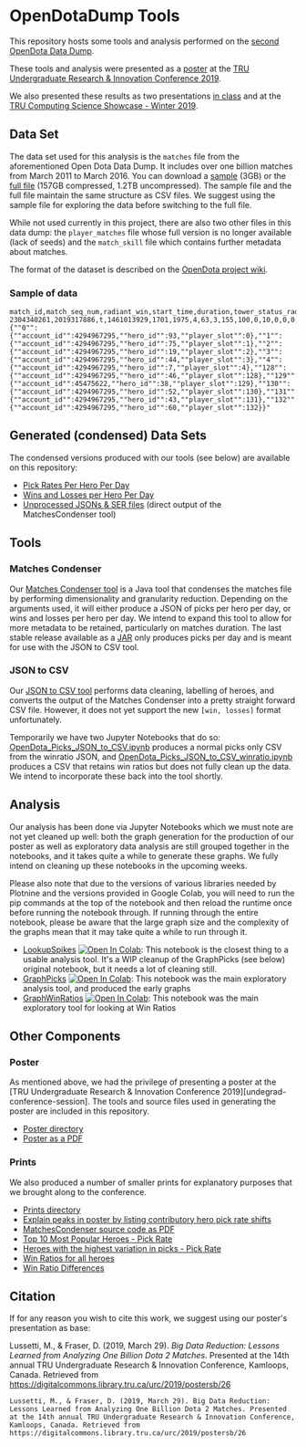 # OpenDotaDump Tools

This repository hosts some tools and analysis performed on the [second OpenDota Data Dump][opendota-data-dump].

These tools and analysis were presented as a [poster][poster-download] at the [TRU Undergraduate Research & Innovation Conference 2019][undergrad-conference-session].

We also presented these results as two presentations [in class][comp4610-presentation] and at the [TRU Computing Science Showcase - Winter 2019][showcase-presentation].

## Data Set

The data set used for this analysis is the `matches` file from the aforementioned Open Dota Data Dump. It includes over one billion matches from March 2011 to March 2016. You can download a [sample][matches-sample] (3GB) or the [full file][matches-full] (157GB compressed, 1.2TB uncompressed). The sample file and the full file maintain the same structure as CSV files. We suggest using the sample file for exploring the data before switching to the full file.

While not used currently in this project, there are also two other files in this data dump: the `player_matches` file whose full version is no longer available (lack of seeds) and the `match_skill` file which contains further metadata about matches.

The format of the dataset is described on the [OpenDota project wiki][opendotadump-format].

### Sample of data

```csv
match_id,match_seq_num,radiant_win,start_time,duration,tower_status_radiant,tower_status_dire,barracks_status_radiant,barracks_status_dire,cluster,first_blood_time,lobby_type,human_players,leagueid,positive_votes,negative_votes,game_mode,engine,picks_bans,parse_status,chat,objectives,radiant_gold_adv,radiant_xp_adv,teamfights,version,pgroup
2304340261,2019317886,t,1461013929,1701,1975,4,63,3,155,100,0,10,0,0,0,1,1,,3,,,,,,,"{""0"":{""account_id"":4294967295,""hero_id"":93,""player_slot"":0},""1"":{""account_id"":4294967295,""hero_id"":75,""player_slot"":1},""2"":{""account_id"":4294967295,""hero_id"":19,""player_slot"":2},""3"":{""account_id"":4294967295,""hero_id"":44,""player_slot"":3},""4"":{""account_id"":4294967295,""hero_id"":7,""player_slot"":4},""128"":{""account_id"":4294967295,""hero_id"":46,""player_slot"":128},""129"":{""account_id"":45475622,""hero_id"":38,""player_slot"":129},""130"":{""account_id"":4294967295,""hero_id"":52,""player_slot"":130},""131"":{""account_id"":4294967295,""hero_id"":43,""player_slot"":131},""132"":{""account_id"":4294967295,""hero_id"":60,""player_slot"":132}}"
```

## Generated (condensed) Data Sets

The condensed versions produced with our tools (see below) are available on this repository:

- [Pick Rates Per Hero Per Day][data-heroespicks]
- [Wins and Losses per Hero Per Day][data-heroeswinratios]
- [Unprocessed JSONs & SER files][data-condensedmatches] (direct output of the MatchesCondenser tool)

## Tools

### Matches Condenser

Our [Matches Condenser tool](matches-condenser) is a Java tool that condenses the matches file by performing dimensionality and granularity reduction. Depending on the arguments used, it will either produce a JSON of picks per hero per day, or wins and losses per hero per day. We intend to expand this tool to allow for more metadata to be retained, particularly on matches duration. The last stable release available as a [JAR](matches-condenser-release) only produces picks per day and is meant for use with the JSON to CSV tool.

### JSON to CSV

Our [JSON to CSV tool][json-to-csv] performs data cleaning, labelling of heroes, and converts the output of the Matches Condenser into a pretty straight forward CSV file. However, it does not yet support the new `[win, losses]` format unfortunately.

Temporarily we have two Jupyter Notebooks that do so: [OpenDota_Picks_JSON_to_CSV.ipynb][json-to-csv-picks] produces a normal picks only CSV from the winratio JSON, and [OpenDota_Picks_JSON_to_CSV_winratio.ipynb][json-to-csv-winratios] produces a CSV that retains win ratios but does not fully clean up the data. We intend to incorporate these back into the tool shortly.

## Analysis

Our analysis has been done via Jupyter Notebooks which we must note are not yet cleaned up well: both the graph generation for the production of our poster as well as exploratory data analysis are still grouped together in the notebooks, and it takes quite a while to generate these graphs. We fully intend on cleaning up these notebooks in the upcoming weeks.

Please also note that due to the versions of various libraries needed by Plotnine and the versions provided in Google Colab, you will need to run the pip commands at the top of the notebook and then reload the runtime once before running the notebook through. If running through the entire notebook, please be aware that the large graph size and the complexity of the graphs mean that it may take quite a while to run through it.

- [LookupSpikes][analysis-lookupspikes] [![Open In Colab](https://colab.research.google.com/assets/colab-badge.svg)][analysis-lookupspikes-colab]: This notebook is the closest thing to a usable analysis tool. It's a WIP cleanup of the GraphPicks (see below) original notebook, but it needs a lot of cleaning still.
- [GraphPicks][analysis-graphpicks] [![Open In Colab](https://colab.research.google.com/assets/colab-badge.svg)][analysis-graphpicks-colab]: This notebook was the main exploratory analysis tool, and produced the early graphs
- [GraphWinRatios][analysis-graphwinratios] [![Open In Colab](https://colab.research.google.com/assets/colab-badge.svg)][analysis-graphwinratios-colab]: This notebook was the main exploratory tool for looking at Win Ratios

## Other Components

### Poster

As mentioned above, we had the privilege of presenting a poster at the [TRU Undergraduate Research & Innovation Conference 2019][undegrad-conference-session]. The tools and source files used in generating the poster are included in this repository.

- [Poster directory][poster-dir]
- [Poster as a PDF][poster-pdf]

### Prints

We also produced a number of smaller prints for explanatory purposes that we brought along to the conference.

- [Prints directory][prints-dir]
- [Explain peaks in poster by listing contributory hero pick rate shifts][prints-explain]
- [MatchesCondenser source code as PDF][prints-sourcecode]
- [Top 10 Most Popular Heroes - Pick Rate][prints-mostpopular]
- [Heroes with the highest variation in picks - Pick Rate][prints-variability]
- [Win Ratios for all heroes][prints-winratio]
- [Win Ratio Differences][prints-winratio-difference]

## Citation

If for any reason you wish to cite this work, we suggest using our poster's presentation as base:

Lussetti, M., & Fraser, D. (2019, March 29). *Big Data Reduction: Lessons Learned from Analyzing One Billion Dota 2 Matches*. Presented at the 14th annual TRU Undergraduate Research & Innovation Conference, Kamloops, Canada. Retrieved from https://digitalcommons.library.tru.ca/urc/2019/postersb/26

`
Lussetti, M., & Fraser, D. (2019, March 29). Big Data Reduction: Lessons Learned from Analyzing One Billion Dota 2 Matches. Presented at the 14th annual TRU Undergraduate Research & Innovation Conference, Kamloops, Canada. Retrieved from https://digitalcommons.library.tru.ca/urc/2019/postersb/26
`



[opendota-data-dump]: https://blog.opendota.com/2017/03/24/datadump2/	"The OpenDota Project. (2017, March 24). Data Dump (March 2011 to March 2016). Retrieved February 25, 2019, from OpenDota website: https://blog.opendota.com/2017/03/24/datadump2/"
[poster-download]:  https://github.com/marcolussetti/opendotadump-tools/releases/download/poster-v1.1/poster_LussettiMarco_FraserDyson_48x36_CORRECTED.pdf
[undergrad-conference-session]: https://digitalcommons.library.tru.ca/urc/2019/postersb/26/	"Lussetti, M., &amp; Fraser, D. (2019, March 29). Big Data Reduction: Lessons Learned from Analyzing One Billion Dota 2 Matches. Poster presented at the 14th annual TRU Undergraduate Research &amp; Innovation Conference, Kamloops, Canada. Retrieved from https://digitalcommons.library.tru.ca/urc/2019/postersb/26"
[matches-sample]: https://storage.googleapis.com/dota-match-dumps/matches_small.csv
[matches-full]: http://academictorrents.com/details/0ddf777978c0669b52fadd1baa9e256a6d8b3996
[opendotadump-format]: https://github.com/odota/core/wiki/JSON-Data-Dump
[matches-condenser]: https://github.com/marcolussetti/opendotadump-tools/tree/master/matches_condenser
[matches-condenser-jar]: https://github.com/marcolussetti/opendotadump-tools/releases/tag/matches_condenser-v0.4
[json-to-csv]: https://github.com/marcolussetti/opendotadump-tools/blob/master/json_to_csv/opendota_jsontocsv.py
[json-to-csv-picks]: https://github.com/marcolussetti/opendotadump-tools/blob/master/analysis/heroes_winratio/OpenDota_Picks_JSON_to_CSV.ipynb
[json-to-csv-winratios]: https://github.com/marcolussetti/opendotadump-tools/blob/master/analysis/heroes_winratio/OpenDota_Picks_JSON_to_CSV_winratio.ipynb
[analysis-lookupspikes]: https://github.com/marcolussetti/opendotadump-tools/blob/master/analysis/heroes_picks/LookupSpikes.ipynb
[analysis-lookupspikes-colab]: https://colab.research.google.com/github/marcolussetti/opendotadump-tools/blob/master/analysis/heroes_picks/LookupSpikes.ipynb
[analysis-graphpicks]: https://github.com/marcolussetti/opendotadump-tools/blob/master/analysis/heroes_picks/GraphPicks.ipynb
[analysis-graphpicks-colab]: https://colab.research.google.com/github/marcolussetti/opendotadump-tools/blob/master/analysis/heroes_picks/GraphPicks.ipynb
[analysis-graphwinratios]: https://github.com/marcolussetti/opendotadump-tools/blob/master/analysis/heroes_winratio/GraphWinRatios.ipynb
[analysis-graphwinratios-colab]: https://colab.research.google.com/github/marcolussetti/opendotadump-tools/blob/master/analysis/heroes_winratio/GraphWinRatios.ipynb
[data-heroespicks]: https://github.com/marcolussetti/opendotadump-tools/tree/master/data/heroes_picks_csvs
[data-heroeswinratios]: https://github.com/marcolussetti/opendotadump-tools/tree/master/data/heroes_winratio_csvs
[data-condensedmatches]: https://github.com/marcolussetti/opendotadump-tools/tree/master/data/condensed_matches_data
[poster-pdf]: https://github.com/marcolussetti/opendotadump-tools/blob/master/poster/poster_LussettiMarco_FraserDyson_48x36_CORRECTED.pdf
[poster-dir]: https://github.com/marcolussetti/opendotadump-tools/tree/master/poster
[prints-dir]: https://github.com/marcolussetti/opendotadump-tools/tree/master/prints
[prints-explain]: https://github.com/marcolussetti/opendotadump-tools/blob/master/prints/explain_peaks/explain_horizontal.pdf
[prints-sourcecode]: https://github.com/marcolussetti/opendotadump-tools/blob/master/prints/matches_condenser_source_code/Java_11x17.pdf
[prints-mostpopular]: https://github.com/marcolussetti/opendotadump-tools/blob/master/prints/picks_most_popular/most_popular_champions.pdf
[prints-variability]: https://github.com/marcolussetti/opendotadump-tools/blob/master/prints/picks_highest_variability_heroes/highest_variability_champions.pdf
[prints-winratio]: https://github.com/marcolussetti/opendotadump-tools/blob/master/prints/winratios_all/WinRatios.pdf
[prints-winratio-difference]: https://github.com/marcolussetti/opendotadump-tools/blob/master/prints/winratios_differences/win_ratio_differences.pdf
[comp4610-presentation]: http://sno.cc/comp4610
[showcase-presentation]: http://sno.cc/showcase2019
